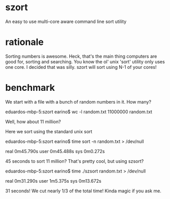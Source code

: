 # szort
An easy to use multi-core aware command line sort utility

# rationale

Sorting numbers is awesome. Heck, that's the main thing computers are
good for, sorting and searching. You know the ol' unix 'sort' utility
only uses one core. I decided that was silly. szort will sort using N-1
of your cores!

# benchmark

We start with a file with a bunch of random numbers in it. How many?

  eduardos-mbp-5:szort earino$ wc -l random.txt
   11000000 random.txt

Well, how about 11 million?

Here we sort using the standard unix sort

  eduardos-mbp-5:szort earino$ time sort -n random.txt > /dev/null

  real    0m45.790s
  user    0m45.488s
  sys     0m0.272s

45 seconds to sort 11 million? That's pretty cool, but using szsort?

  eduardos-mbp-5:szort earino$ time ./szsort random.txt > /dev/null

  real    0m31.290s
  user    1m5.375s
  sys     0m13.672s

31 seconds! We cut nearly 1/3 of the total time! Kinda magic if you ask
me.
